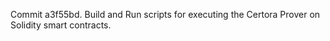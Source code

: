 Commit a3f55bd.                    Build and Run scripts for executing the Certora Prover on Solidity smart contracts.